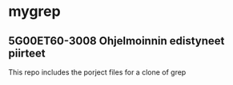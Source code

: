 # mygrep
## 5G00ET60-3008 Ohjelmoinnin edistyneet piirteet

This repo includes the porject files for a clone of grep
